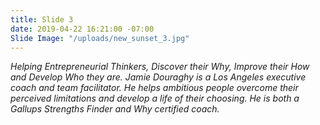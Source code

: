 ```yaml
---
title: Slide 3
date: 2019-04-22 16:21:00 -07:00
Slide Image: "/uploads/new_sunset_3.jpg"
---
```


*Helping Entrepreneurial Thinkers, Discover their Why, Improve their How and Develop Who they are.*
*Jamie Douraghy is a Los Angeles executive coach and team facilitator. He helps ambitious people overcome their perceived limitations and develop a life of their choosing. He is both a Gallups Strengths Finder and Why certified coach.*